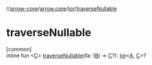 //[arrow-core](../../../index.md)/[arrow.core](../index.md)/[Ior](index.md)/[traverseNullable](traverse-nullable.md)

# traverseNullable

[common]\
inline fun &lt;[C](traverse-nullable.md)&gt; [traverseNullable](traverse-nullable.md)(fa: ([B](index.md)) -&gt; [C](traverse-nullable.md)?): [Ior](index.md)&lt;[A](index.md), [C](traverse-nullable.md)&gt;?
